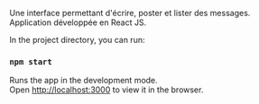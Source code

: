 Une interface permettant d'écrire, poster et lister des messages. 
Application développée en React JS. 

In the project directory, you can run:

### `npm start`

Runs the app in the development mode.<br>
Open [http://localhost:3000](http://localhost:3000) to view it in the browser.

